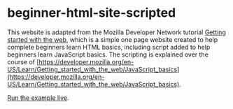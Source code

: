 # beginner-html-site-scripted
This website is adapted from the Mozilla Developer Network tutorial [Getting started with the web](https://developer.mozilla.org/en-US/Learn/Getting_started_with_the_web), which is a simple one page website created to help complete beginners learn HTML basics, including script added to help beginners learn JavaScript basics. The scripting is explained over the course of [https://developer.mozilla.org/en-US/Learn/Getting_started_with_the_web/JavaScript_basics](https://developer.mozilla.org/en-US/Learn/Getting_started_with_the_web/JavaScript_basics). 

[Run the example live](https://kent-gerber.github.io/beginner-html-site-scripted/).
